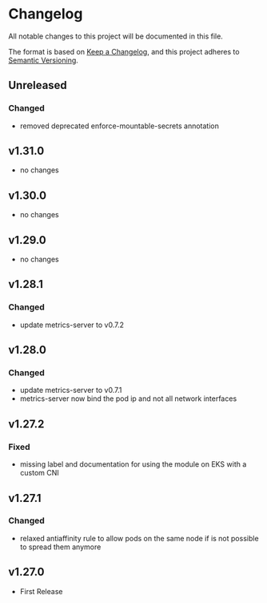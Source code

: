 # Changelog

All notable changes to this project will be documented in this file.

The format is based on [Keep a Changelog](https://keepachangelog.com/en/1.0.0/),
and this project adheres to [Semantic Versioning](https://semver.org/spec/v2.0.0.html).

## Unreleased

### Changed

- removed deprecated enforce-mountable-secrets annotation

## v1.31.0

- no changes

## v1.30.0

- no changes

## v1.29.0

- no changes

## v1.28.1

### Changed

- update metrics-server to v0.7.2

## v1.28.0

### Changed

- update metrics-server to v0.7.1
- metrics-server now bind the pod ip and not all network interfaces

## v1.27.2

### Fixed

- missing label and documentation for using the module on EKS with a custom CNI

## v1.27.1

### Changed

- relaxed antiaffinity rule to allow pods on the same node if is not possible to spread them anymore

## v1.27.0

- First Release
